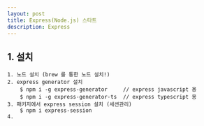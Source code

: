 ```yaml
---
layout: post
title: Express(Node.js) 스타트
description: Express
---
```


## 1. 설치
    1. 노드 설치 (brew 를 통한 노드 설치!)
    2. express generator 설치  
        $ npm i -g express-generator     // express javascript 용  
        $ npm i -g express-generator-ts  // express typescript 용  
    3. 패키지에서 express session 설치 (세션관리)
        $ npm i express-session
    4. 
    